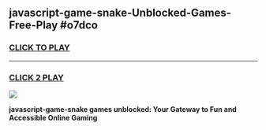 
## javascript-game-snake-Unblocked-Games-Free-Play #o7dco
<h3>
<a href="https://us.freeplayer.one?title=javascript-game-snake&ref=9M">CLICK TO PLAY</a></h3>
<hr>

<h3>
<a href="https://us.freeplayer.one?title=javascript-game-snake&ref=9M">CLICK 2 PLAY</a>
  
</h3>

<a href="https://us.freeplayer.one?title=javascript-game-snake&ref=9M"><img src="https://clearcache.store/games.png"></a>


**javascript-game-snake games unblocked: Your Gateway to Fun and Accessible Online Gaming**
